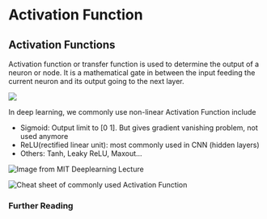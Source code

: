# Activation Function

## Activation Functions

Activation function or transfer function is used to determine the output of a neuron or node. It is a mathematical gate in between the input feeding the current neuron and its output going to the next layer.

![](https://github.com/ykkimhgu/DLIP_doc/tree/3298e5d2a4b6369e5cef7973dd93eef44ca7addf/images/image%20%2878%29.png)

In deep learning, we commonly use non-linear Activation Function include

* Sigmoid:  Output limit to \[0 1\]. But gives gradient vanishing problem, not used anymore 
* ReLU\(rectified linear unit\): most commonly used in CNN \(hidden layers\) 
* Others: Tanh, Leaky ReLU, Maxout...

![Image from MIT Deeplearning Lecture](https://github.com/ykkimhgu/DLIP_doc/tree/3298e5d2a4b6369e5cef7973dd93eef44ca7addf/images/image%20%2883%29.png)

![Cheat sheet of commonly used Activation Function ](https://github.com/ykkimhgu/DLIP_doc/tree/3298e5d2a4b6369e5cef7973dd93eef44ca7addf/images/image%20%2877%29.png)

### Further Reading

